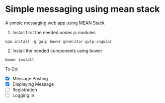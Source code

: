 # Simple messaging using mean stack
A simple messaging web app using MEAN Stack

1. Install first the needed nodes js modules

 `npm install -g gulp bower generator-gulp-angular`

2. Install the needed components using bower

 `bower install`

 To Do:
 - [x] Message Posting
 - [x] Displaying Message
 - [ ] Registration
 - [ ] Logging In